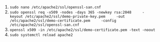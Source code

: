 1. `sudo nano /etc/apache2/ssl/openssl-san.cnf`
2. `sudo openssl req -x509 -nodes -days 365 -newkey rsa:2048     -keyout /etc/apache2/ssl/demo-private-key.pem     -out /etc/apache2/ssl/demo-certificate.pem     -config /etc/apache2/ssl/openssl-san.cnf`
3. `openssl x509 -in /etc/apache2/ssl/demo-certificate.pem -text -noout`
4. `sudo systemctl reload apache2`
